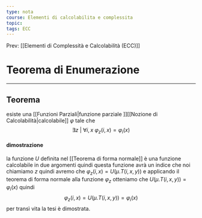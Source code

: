 ```yaml
---
type: nota
course: Elementi di calcolabilita e complessita
topic: 
tags: ECC
---
```


Prev: [[Elementi di Complessità e Calcolabilità (ECC)]]

# Teorema di Enumerazione
---

## Teorema
esiste una  [[Funzioni Parziali|funzione parziale ]][[Nozione di Calcolabilità|calcolabile]]  $\varphi$ tale che  
$$\exists z \ | \ \forall i,x \ \varphi_z(i,x) = \varphi_i(x)$$
#### dimostrazione
la funzione $U$ definita nel [[Teorema di forma normale]]  è una funzione calcolabile in due argomenti quindi questa funzione avrà un indice che noi chiamiamo $z$ quindi avremo che $\varphi_z(i,x) = U(\mu.T(i,x,y))$ e applicando il teorema di forma normale alla funzione $\varphi_z$ otteniamo che $U(\mu.T(i,x,y)) = \varphi_i(x)$ quindi   $$\varphi_z(i,x) = U(\mu.T(i,x,y)) = \varphi_i(x)$$ per transì vita la tesi è dimostrata. 
